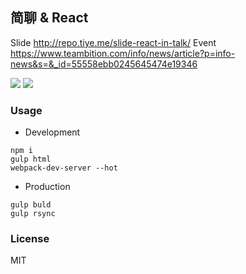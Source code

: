 
简聊 & React
----

Slide http://repo.tiye.me/slide-react-in-talk/
Event https://www.teambition.com/info/news/article?p=info-news&s=&_id=55558ebb0245645474e19346

![](http://ww2.sinaimg.cn/bmiddle/005MlER1jw1esm3d6gmgrj30xc18g4a5.jpg)
![](http://ww3.sinaimg.cn/bmiddle/005MlER1jw1esm3d7zlkoj318g0xcqc1.jpg)

### Usage

* Development

```text
npm i
gulp html
webpack-dev-server --hot
```

* Production

```text
gulp buld
gulp rsync
```

### License

MIT
